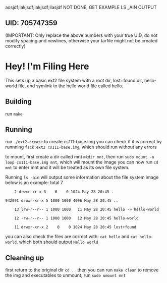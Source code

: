 aosjdf;lakjsdf;lakjsdf;llasjdf NOT DONE, GET EXAMPLE LS _AIN OUTPUT
## UID: 705747359

(IMPORTANT: Only replace the above numbers with your true UID, do not modify spacing and newlines, otherwise your tarfile might not be created correctly)

# Hey! I'm Filing Here

This sets up a basic ext2 file system with a root dir, lost+found dir, hello-world file, and symlink to the hello world file called hello.

## Building

run `make`

## Running

run `./ext2-create` to create cs111-base.img
you can check if it is correct by runnning `fsck.ext2 cs111-base.img`, which should run without any errors

to mount, first create a dir called mnt `mkdir mnt`, then run `sudo mount -o loop cs111-base.img mnt`, which will mount the image
you can now run `cd mnt` to enter mnt and it will be treated as its own file system. 

Running `ls -ain` will output some information about the file system image
below is an example: 
    total 7

        2 drwxr-xr-x 3    0    0 1024 May 28 20:45 .

    942091 drwxr-xr-x 5 1000 1000 4096 May 28 20:45 ..

        13 lrw-r--r-- 1 1000 1000   11 May 28 20:45 hello -> hello-world

        12 -rw-r--r-- 1 1000 1000   12 May 28 20:45 hello-world

        11 drwxr-xr-x 2    0    0 1024 May 28 20:45 lost+found


you can also check the files are correct with: 
`cat hello` and `cat hello-world`, which both should output 
`Hello world
`

## Cleaning up

first return to the original dir `cd ..`
then you can run `make clean` to remove the img and executables
to unmount, run `sudo umount mnt`